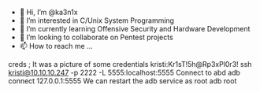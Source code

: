 - 👋 Hi, I’m @ka3n1x
- 👀 I’m interested in C/Unix System Programming
- 🌱 I’m currently learning Offensive Security and Hardware Development
- 💞️ I’m looking to collaborate on Pentest projects
- 📫 How to reach me ...

<!---
ka3n1x/ka3n1x is a ✨ special ✨ repository because its `README.md` (this file) appears on your GitHub profile.
You can click the Preview link to take a look at your changes.
--->
creds ;
It was a picture of some credentials kristi:Kr1sT!5h@Rp3xPl0r3!
ssh kristi@10.10.10.247 -p 2222 -L 5555:localhost:5555
Connect to abd adb connect 127.0.0.1:5555
We can restart the adb service as root adb root
